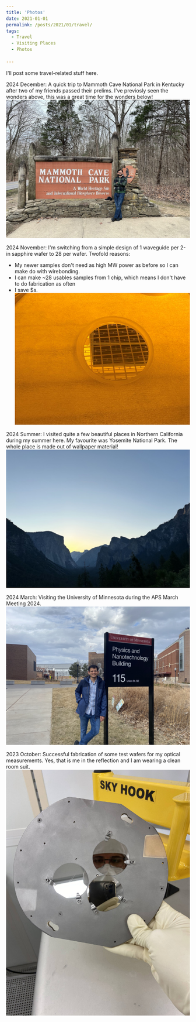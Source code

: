 ```yaml
---
title: 'Photos'
date: 2021-01-01
permalink: /posts/2021/01/travel/
tags:
  - Travel
  - Visiting Places
  - Photos
    
---
```


I'll post some travel-related stuff here.

2024 December: A quick trip to Mammoth Cave National Park in Kentucky after two of my friends passed their prelims. I've previosly seen the wonders above, this was a great time for the wonders below!
<br/><img src='/images/2024_MammothCaveTrip.jpg'>

2024 November: I'm switching from a simple design of 1 waveguide per 2-in sapphire wafer to 28 per wafer. Twofold reasons:
  * My newer samples don't need as high MW power as before so I can make do with wirebonding.
  * I can make ~28 usables samples from 1 chip, which means I don't have to do fabrication as often
  * I save $s.
<br/><img src='/images/2024_MultiWaveguide.jpg'>


2024 Summer: I visited quite a few beautiful places in Northern California during my summer here. My favourite was Yosemite National Park. The whole place is made out of wallpaper material! 
<br/><img src='/images/2024_YosemiteTrip.jpg'>

2024 March: Visiting the University of Minnesota during the APS March Meeting 2024. 
<br/><img src='/images/2024_APSMarchMeetingTravel.jpg'>

2023 October: Successful fabrication of some test wafers for my optical measurements. Yes, that is me in the reflection and I am wearing a clean room suit. 
<br/><img src='/images/231010_Fabrication.jpg'>


